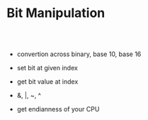 # Bit Manipulation
<br><br>

- convertion across binary, base 10, base 16

- set bit at given index

- get bit value at index

- &, |, ~, ^

- get endianness of your CPU 
